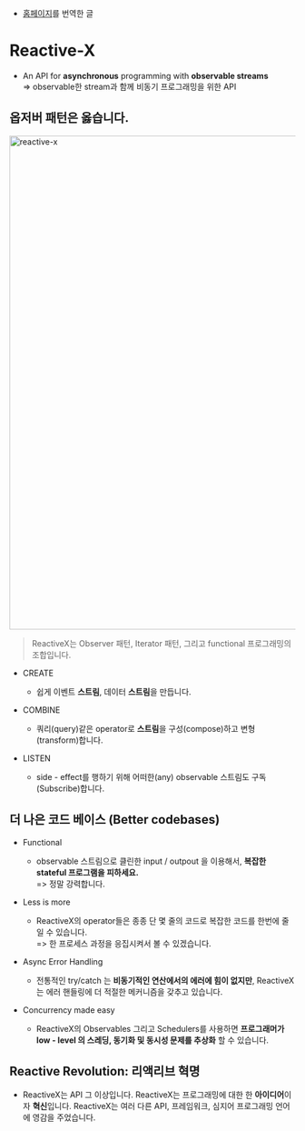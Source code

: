 * [홈페이지][1]를 번역한 글

[1]: http://reactivex.io/

# Reactive-X

* An API for **asynchronous** programming with **observable streams**
<br>=> observable한 stream과 함께 비동기 프로그래밍을 위한 API

## 옵저버 패턴은 옳습니다. 

<img width="869" alt="reactive-x" src="https://user-images.githubusercontent.com/38216027/91788990-903def80-ec48-11ea-87be-7d94130dd34f.png">


> ReactiveX는 Observer 패턴, Iterator 패턴, 그리고 functional 프로그래밍의 조합입니다. 

* CREATE

  * 쉽게 이벤트 **스트림**, 데이터 **스트림**을 만듭니다.

* COMBINE

  * 쿼리(query)같은 operator로 **스트림**을 구성(compose)하고 변형(transform)합니다. 

* LISTEN

  * side - effect를 행하기 위해 어떠한(any) observable 스트림도 구독(Subscribe)합니다. 

## 더 나은 코드 베이스 (Better codebases)

* Functional 
  * observable 스트림으로 클린한 input / outpout 을 이용해서, **복잡한 stateful 프로그램을 피하세요.** 
<br> => 정말 강력합니다.

* Less is more 
  * ReactiveX의 operator들은 종종 단 몇 줄의 코드로 복잡한 코드를 한번에 줄일 수 있습니다.
<br> => 한 프로세스 과정을 응집시켜서 볼 수 있겠습니다.

* Async Error Handling
  * 전통적인 try/catch 는 **비동기적인 연산에서의 에러에 힘이 없지만**, ReactiveX는 에러 핸들링에 더 적절한 메커니즘을 갖추고 있습니다.

* Concurrency made easy
  * ReactiveX의 Observables 그리고 Schedulers를 사용하면 **프로그래머가 low - level 의 스레딩, 동기화 및 동시성 문제를 추상화** 할 수 있습니다. 


## Reactive Revolution: 리액리브 혁명 

* ReactiveX는 API 그 이상입니다. ReactiveX는 프로그래밍에 대한 한 **아이디어**이자 **혁신**입니다. ReactiveX는 여러 다른 API, 프레임워크, 심지어 프로그래밍 언어에 영감을 주었습니다.